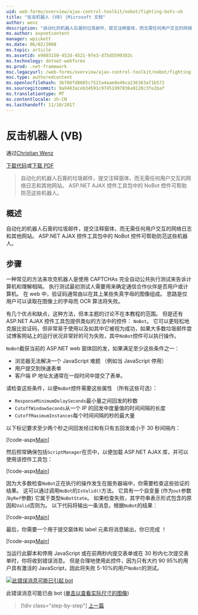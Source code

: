 ```yaml
---
uid: web-forms/overview/ajax-control-toolkit/nobot/fighting-bots-vb
title: "反击机器人 (VB) |Microsoft 文档"
author: wenz
description: "自动化的机器人石膏的垃圾邮件，提交注释窗体，而无需任何用户交互的网络日志和其他网站。 在 ASP.NET AJAX Con NoBot 控件..."
ms.author: aspnetcontent
manager: wpickett
ms.date: 06/02/2008
ms.topic: article
ms.assetid: e9803150-452d-4521-97e3-d75d5599383c
ms.technology: dotnet-webforms
ms.prod: .net-framework
msc.legacyurl: /web-forms/overview/ajax-control-toolkit/nobot/fighting-bots-vb
msc.type: authoredcontent
ms.openlocfilehash: 3b786fd8605c7521a4aae8e49ca236363a71b572
ms.sourcegitcommit: 9a9483aceb34591c97451997036a9120c3fe2baf
ms.translationtype: MT
ms.contentlocale: zh-CN
ms.lasthandoff: 11/10/2017
---
```

<a name="fighting-bots-vb"></a>反击机器人 (VB)
====================
通过[Christian Wenz](https://github.com/wenz)

[下载代码](http://download.microsoft.com/download/9/3/f/93f8daea-bebd-4821-833b-95205389c7d0/NoBot0.vb.zip)或[下载 PDF](http://download.microsoft.com/download/b/6/a/b6ae89ee-df69-4c87-9bfb-ad1eb2b23373/nobot0VB.pdf)

> 自动化的机器人石膏的垃圾邮件，提交注释窗体，而无需任何用户交互的网络日志和其他网站。 ASP.NET AJAX 控件工具包中的 NoBot 控件可帮助防范这些机器人。


## <a name="overview"></a>概述

自动化的机器人石膏的垃圾邮件，提交注释窗体，而无需任何用户交互的网络日志和其他网站。 ASP.NET AJAX 控件工具包中的 NoBot 控件可帮助防范这些机器人。

## <a name="steps"></a>步骤

一种常见的方法来攻克机器人是使用 CAPTCHAs 完全自动公共执行测试来告诉计算机和理解相隔。 执行测试最初测试人需要用来确定通信合作伙伴是否用户或计算机。 在 web 中，验证码通常由以在其上某些失真字母的图像组成。 思路是仅用户可以读取在图像上的字母而 OCR 算法将失败。

有几个优点和缺点，这种方法，但本主题的讨论不在本教程的范围。 但是还有 ASP.NET AJAX 控件工具包提供类似的方法中的控件： `NoBot`。 它可以更轻松地克服比验证码，但非常易于使用以及如其中它被视为成功，如果大多数垃圾邮件尝试博客网站上的运行状况非常好的可为失败，其中`NoBot`控件可以执行操作。

`NoBot`截获当前的 ASP.NET web 窗体回的发，如果满足至少这些条件之一：

- 浏览器无法解决一个 JavaScript 难题 （例如当 JavaScript 停用）
- 用户提交到快速表单
- 客户端 IP 地址太通常在一段时间中提交了表单。

请检查这些条件，以便`NoBot`控件需要这些属性 （所有这些可选）：

- `ResponseMinimumDelaySeconds`最小量之间回发的秒数
- `CutoffWindowSeconds`从一个 IP 的回发中度量值的时间间隔的长度
- `CutoffMaximumInstances`每个时间间隔的秒的最大量

以下标记要求至少两个秒之间回发经过和有只有五回发或小于 30 秒间隔内：

[!code-aspx[Main](fighting-bots-vb/samples/sample1.aspx)]

然后照常确保包括`ScriptManager`在页中，以便加载 ASP.NET AJAX 库，并可以使用该控件工具包：

[!code-aspx[Main](fighting-bots-vb/samples/sample2.aspx)]

因为大多数检查`NoBot`正在执行的操作发生在服务器端中，你需要检查这些验证的结果。 这可以通过调用`NoBot`的`IsValid()`方法。 它具有一个自变量 (作为`out`参数 /`ByRef`参数) 它属于类型`NoBotState`。 如果检查失败，其字符串表示形式包含的原因和`Valid`否则为。 以下代码将输出一条消息，根据`NoBot`的结果：

[!code-aspx[Main](fighting-bots-vb/samples/sample3.aspx)]

最后，你需要一个用于提交窗体和 label 元素将消息输出，你已完成 ！

[!code-aspx[Main](fighting-bots-vb/samples/sample4.aspx)]

当运行此脚本和停用 JavaScript 或在前两秒内提交表单或在 30 秒内七次提交表单时，你将收到错误消息。 但是合理地使用此控件，因为只有大约 90 95%的用户具有激活的 JavaScript，因此将失败 5-10%的用户`NoBot`的测试。


[![此错误消息可能已引起 bot](fighting-bots-vb/_static/image2.png)](fighting-bots-vb/_static/image1.png)

此错误消息可能已由 bot ([单击以查看实际尺寸的图像](fighting-bots-vb/_static/image3.png))

>[!div class="step-by-step"]
[上一篇](fighting-bots-cs.md)
